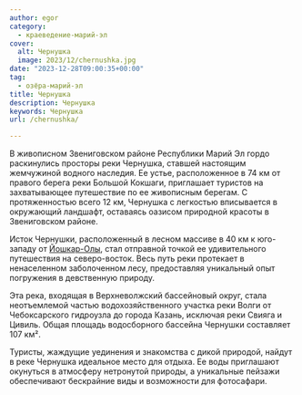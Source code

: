 ```yaml
---
author: egor
category:
  - краеведение-марий-эл
cover:
  alt: Чернушка
  image: 2023/12/chernushka.jpg
date: "2023-12-28T09:00:35+00:00"
tag:
  - озёра-марий-эл
title: Чернушка
description: Чернушка
keywords: Чернушка
url: /chernushka/

---
```

В живописном Звениговском районе Республики Марий Эл гордо раскинулись просторы реки Чернушка, ставшей настоящим жемчужиной водного наследия. Ее устье, расположенное в 74 км от правого берега реки Большой Кокшаги, приглашает туристов на захватывающее путешествие по ее живописным берегам. С протяженностью всего 12 км, Чернушка с легкостью вписывается в окружающий ландшафт, оставаясь оазисом природной красоты в Звениговском районе.

Исток Чернушки, расположенный в лесном массиве в 40 км к юго-западу от [Йошкар-Олы](/yoshkar-ola/), стал отправной точкой ее удивительного путешествия на северо-восток. Весь путь реки протекает в ненаселенном заболоченном лесу, предоставляя уникальный опыт погружения в девственную природу.

Эта река, входящая в Верхневолжский бассейновый округ, стала неотъемлемой частью водохозяйственного участка реки Волги от Чебоксарского гидроузла до города Казань, исключая реки Свияга и Цивиль. Общая площадь водосборного бассейна Чернушки составляет 107 км².

Туристы, жаждущие уединения и знакомства с дикой природой, найдут в реке Чернушка идеальное место для отдыха. Ее воды приглашают окунуться в атмосферу нетронутой природы, а уникальные пейзажи обеспечивают бескрайние виды и возможности для фотосафари.
